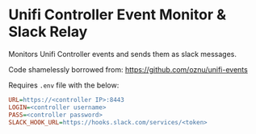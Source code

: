 # Unifi Controller Event Monitor & Slack Relay
Monitors Unifi Controller events and sends them as slack messages.

Code shamelessly borrowed from: https://github.com/oznu/unifi-events

Requires `.env` file with the below:
```ini
URL=https://<controller IP>:8443
LOGIN=<controller username>
PASS=<controller password>
SLACK_HOOK_URL=https://hooks.slack.com/services/<token>
```
